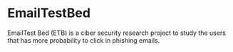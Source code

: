 # EmailTestBed
EmailTest Bed (ETB) is a ciber security research project to study the users that has more probability to click in phishing emails.
